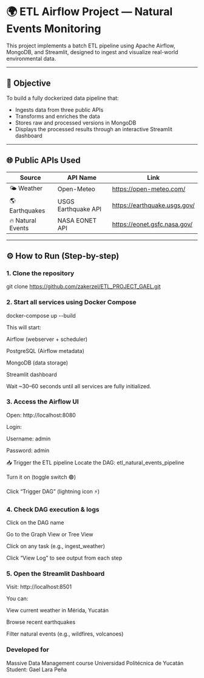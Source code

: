 # 🌍 ETL Airflow Project — Natural Events Monitoring

This project implements a batch ETL pipeline using Apache Airflow, MongoDB, and Streamlit, designed to ingest and visualize real-world environmental data.

---

## 🧠 Objective

To build a fully dockerized data pipeline that:

- Ingests data from three public APIs
- Transforms and enriches the data
- Stores raw and processed versions in MongoDB
- Displays the processed results through an interactive Streamlit dashboard

---

## 🌐 Public APIs Used

| Source         | API Name           | Link                        |
|----------------|--------------------|-----------------------------|
| 🌤️ Weather     | Open-Meteo         | https://open-meteo.com/     |
| 🌎 Earthquakes | USGS Earthquake API| https://earthquake.usgs.gov/|
| 🔥 Natural Events | NASA EONET API | https://eonet.gsfc.nasa.gov/|

---

## ⚙️ How to Run (Step-by-step)

### 1. Clone the repository

git clone https://github.com/zakerzel/ETL_PROJECT_GAEL.git

### 2. Start all services using Docker Compose
docker-compose up --build

This will start:

Airflow (webserver + scheduler)

PostgreSQL (Airflow metadata)

MongoDB (data storage)

Streamlit dashboard

Wait ~30–60 seconds until all services are fully initialized.

### 3. Access the Airflow UI
Open: http://localhost:8080

Login:

Username: admin

Password: admin

📥 Trigger the ETL pipeline
Locate the DAG: etl_natural_events_pipeline

Turn it on (toggle switch 🟢)

Click “Trigger DAG” (lightning icon ⚡)

### 4. Check DAG execution & logs
Click on the DAG name

Go to the Graph View or Tree View

Click on any task (e.g., ingest_weather)

Click “View Log” to see output from each step

### 5. Open the Streamlit Dashboard
Visit: http://localhost:8501

You can:

View current weather in Mérida, Yucatán

Browse recent earthquakes

Filter natural events (e.g., wildfires, volcanoes)

### Developed for
Massive Data Management course
Universidad Politécnica de Yucatán
Student: Gael Lara Peña
